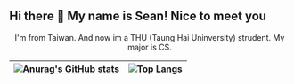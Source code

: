 ## Hi there 👋 My name is Sean! Nice to meet you

<p align = "center">
I'm from Taiwan. And now im a THU (Taung Hai Uninversity) strudent. My major is CS.


</p>

| [![Anurag's GitHub stats](https://github-readme-stats.vercel.app/api?username=kirbeee)](https://github.com/anuraghazra/github-readme-stats) | ![Top Langs](https://github-readme-stats.vercel.app/api/top-langs/?username=anuraghazra&layout=compact)|
|:-------:|:-------:|
<!--
**kirbeee/kirbeee** is a ✨ _special_ ✨ repository because its `README.md` (this file) appears on your GitHub profile.

Here are some ideas to get you started:

- 🔭 I’m currently working on ...
- 🌱 I’m currently learning ...
- 👯 I’m looking to collaborate on ...
- 🤔 I’m looking for help with ...
- 💬 Ask me about ...
- 📫 How to reach me: ...
- 😄 Pronouns: ...
- ⚡ Fun fact: ...
-->
